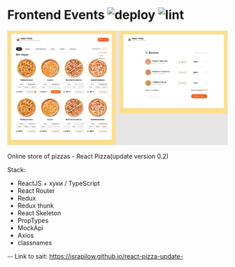 # Frontend Events ![deploy](https://github.com/DanTrofimov/fe-calendar/actions/workflows/deploy.yml/badge.svg) ![lint](https://github.com/DanTrofimov/fe-calendar/actions/workflows/lint.yml/badge.svg)

<img src="https://github.com/Israpilow/react-pizza-update-/blob/master/src/assets/img/store.jpg" width="600"/>

Online store of pizzas - React Pizza(update version 0.2)

Stack:

- ReactJS + хуки / TypeScript
- React Router
- Redux
- Redux thunk
- React Skeleton
- PropTypes
- MockApi
- Axios
- classnames

-- Link to sait: https://israpilow.github.io/react-pizza-update-
